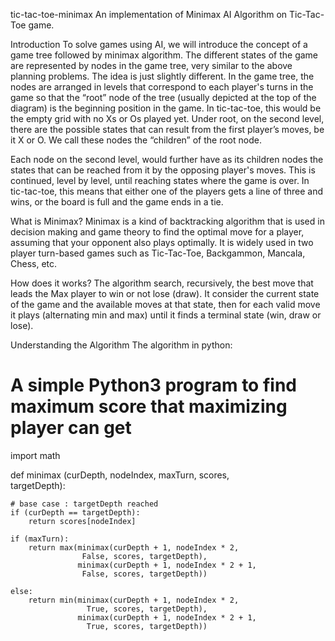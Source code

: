 tic-tac-toe-minimax
An implementation of Minimax AI Algorithm on Tic-Tac-Toe game.

Introduction
To solve games using AI, we will introduce the concept of a game tree followed by minimax algorithm. The different states of the game are represented by nodes in the game tree, very similar to the above planning problems. The idea is just slightly different. In the game tree, the nodes are arranged in levels that correspond to each player's turns in the game so that the “root” node of the tree (usually depicted at the top of the diagram) is the beginning position in the game. In tic-tac-toe, this would be the empty grid with no Xs or Os played yet. Under root, on the second level, there are the possible states that can result from the first player’s moves, be it X or O. We call these nodes the “children” of the root node.

Each node on the second level, would further have as its children nodes the states that can be reached from it by the opposing player's moves. This is continued, level by level, until reaching states where the game is over. In tic-tac-toe, this means that either one of the players gets a line of three and wins, or the board is full and the game ends in a tie.

What is Minimax?
Minimax is a kind of backtracking algorithm that is used in decision making and game theory to find the optimal move for a player, assuming that your opponent also plays optimally. It is widely used in two player turn-based games such as Tic-Tac-Toe, Backgammon, Mancala, Chess, etc.

How does it works?
The algorithm search, recursively, the best move that leads the Max player to win or not lose (draw). It consider the current state of the game and the available moves at that state, then for each valid move it plays (alternating min and max) until it finds a terminal state (win, draw or lose).

Understanding the Algorithm
The algorithm in python:

# A simple Python3 program to find maximum score that maximizing player can get 
import math 
  
def minimax (curDepth, nodeIndex, 
             maxTurn, scores,  
             targetDepth): 
  
    # base case : targetDepth reached 
    if (curDepth == targetDepth):  
        return scores[nodeIndex] 
      
    if (maxTurn): 
        return max(minimax(curDepth + 1, nodeIndex * 2,  
                    False, scores, targetDepth),  
                   minimax(curDepth + 1, nodeIndex * 2 + 1,  
                    False, scores, targetDepth)) 
      
    else: 
        return min(minimax(curDepth + 1, nodeIndex * 2,  
                     True, scores, targetDepth),  
                   minimax(curDepth + 1, nodeIndex * 2 + 1,  
                     True, scores, targetDepth)) 
